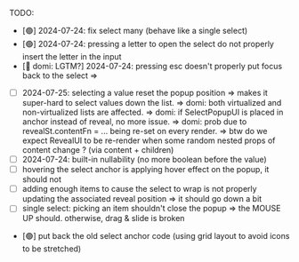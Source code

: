 TODO:

- [🟢] 2024-07-24: fix select many (behave like a single select)
- [🟢] 2024-07-24: pressing a letter to open the select do not properly insert the letter in the input
- [🔶 domi: LGTM?] 2024-07-24: pressing esc doesn't properly put focus back to the select => 
- [ ] 2024-07-25: selecting a value reset the popup position => makes it super-hard to select values down the list. 
        => domi: both virtualized and non-virtualized lists are affected.
        => domi: if SelectPopupUI is placed in anchor instead of reveal, no more issue.
        => domi: prob due to revealSt.contentFn = ... being re-set on every render. 
           => btw do we expect RevealUI to be re-render when some random nested props of content change ? (via content + children)
- [ ] 2024-07-24: built-in nullability (no more boolean before the value)
- [ ] hovering the select anchor is applying hover effect on the popup, it should not
- [ ] adding enough items to cause the select to wrap is not properly updating the associated reveal position => it should go down a bit
- [ ] single select: picking an item shouldn't close the popup => the MOUSE UP should. otherwise, drag & slide is broken
- [🟢] put back the old select anchor code (using grid layout to avoid icons to be stretched)